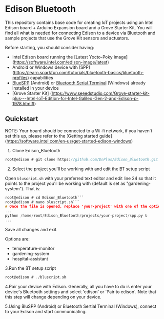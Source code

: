 # Edison Bluetooth 
This repository contains base code for creating IoT projects using an Intel Edison board + Arduino Expansion board and a Grove Starter Kit. You will find all what is needed for connecting Edison to a device via Bluetooth and sample projects that use the Grove Kit sensors and actuators.

Before starting, you should consider having:

* Intel Edison board running the [Latest Yocto-Poky image] (https://software.intel.com/edison-image/latest)
* Android or Windows device with [SPP] (https://learn.sparkfun.com/tutorials/bluetooth-basics/bluetooth-profiles) capabilities
* [BlueSPP](https://play.google.com/store/apps/details?id=com.shenyaocn.android.BlueSPP&hl=en) (Android) or [Bluetooth Serial Terminal](https://www.microsoft.com/en-us/store/p/bluetooth-serial-terminal/9wzdncrdfst8) (Windows) already installed in your device
* [Grove Starter Kit] (https://www.seeedstudio.com/Grove-starter-kit-plus---Intel-IoT-Edition-for-Intel-Galileo-Gen-2-and-Edison-p-1978.html#)

## Quickstart
NOTE: Your board should be connected to a Wi-fi network, if you haven't set this up, please refer to the [Getting started guide] (https://software.intel.com/en-us/get-started-edison-windows)

1. Clone Edison_Bluetooth
```c
root@edison # git clone https://github.com/DnPlas/Edison_Bluetooth.git
```

2. Select the project you'll be working with and edit the BT setup script

Open ```bluscript.sh``` with your preferred text editor and edit line 24 so that it points to the project you'll be working with (default is set as "gardening-system").
That is:

```c
root@edison # cd Edison_Bluetooth```
root@edison # nano bluscript.sh```
# Once the file is opened, replace 'your-project' with one of the options listed below.````
...
python /home/root/Edison_Bluetooth/projects/your-project/spp.py &
...
````

Save all changes and exit.

Options are:

* temperature-monitor
* gardening-system
* hospital-assistant

3.Run the BT setup script

```c
root@edison # ./bluscript.sh
```

4.Pair your device with Edison. Generally, all you have to do is enter your device's Bluetooth settings and select 'edison' or 'Pair to edison'. Note that this step will change depending on your device.

5.Using BluSPP (Android) or Bluetooth Sertial Terminal (Windows), connect to your Edison and start communicating.
